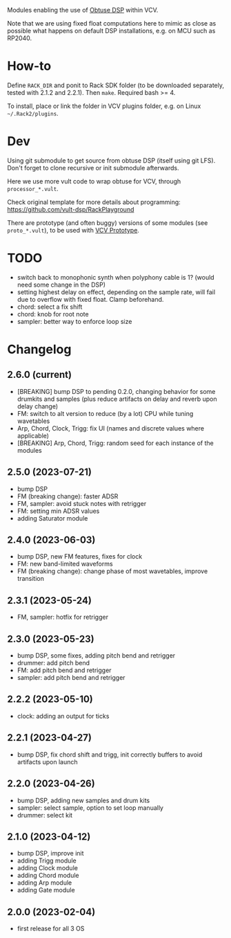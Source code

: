 
Modules enabling the use of [Obtuse DSP](https://github.com/QualyaIO/obtuse.DSP) within VCV.

Note that we are using fixed float computations here to mimic as close as possible what happens on default DSP installations, e.g. on MCU such as RP2040.

# How-to

Define `RACK_DIR` and ponit to Rack SDK folder (to be downloaded separately, tested with 2.1.2 and 2.2.1). Then `make`. Required bash >= 4.

To install, place or link the folder in VCV plugins folder, e.g. on Linux `~/.Rack2/plugins`.

# Dev

Using git submodule to get source from obtuse DSP (itself using git LFS). Don't forget to clone recursive or init submodule afterwards.

Here we use more vult code to wrap obtuse for VCV, through `processor_*.vult`.

Check original template for more details about programming: https://github.com/vult-dsp/RackPlayground

There are prototype (and often buggy) versions of some modules (see `proto_*.vult`), to be used with [VCV Prototype](https://github.com/VCVRack/VCV-Prototype).

# TODO

- switch back to monophonic synth when polyphony cable is 1? (would need some change in the DSP)
- setting highest delay on effect, depending on the sample rate, will fail due to overflow with fixed float. Clamp beforehand.
- chord: select a fix shift
- chord: knob for root note
- sampler: better way to enforce loop size

# Changelog

## 2.6.0 (current)

- [BREAKING] bump DSP to pending 0.2.0, changing behavior for some drumkits and samples (plus reduce artifacts on delay and reverb upon delay change)
- FM: switch to alt version to reduce (by a lot) CPU while tuning wavetables
- Arp, Chord, Clock, Trigg: fix UI (names and discrete values where applicable)
- [BREAKING] Arp, Chord, Trigg: random seed for each instance of the modules

## 2.5.0 (2023-07-21)

- bump DSP
- FM (breaking change): faster ADSR
- FM, sampler: avoid stuck notes with retrigger
- FM: setting min ADSR values
- adding Saturator module

## 2.4.0 (2023-06-03)

- bump DSP, new FM features, fixes for clock
- FM: new band-limited waveforms
- FM (breaking change): change phase of most wavetables, improve transition

## 2.3.1 (2023-05-24)

- FM, sampler: hotfix for retrigger

## 2.3.0 (2023-05-23)

- bump DSP, some fixes, adding pitch bend and retrigger
- drummer: add pitch bend
- FM: add pitch bend and retrigger
- sampler: add pitch bend and retrigger

## 2.2.2 (2023-05-10)

- clock: adding an output for ticks

## 2.2.1 (2023-04-27)

- bump DSP, fix chord shift and trigg, init correctly buffers to avoid artifacts upon launch

## 2.2.0 (2023-04-26)

- bump DSP, adding new samples and drum kits
- sampler: select sample, option to set loop manually
- drummer: select kit

## 2.1.0 (2023-04-12)

- bump DSP, improve init
- adding Trigg module
- adding Clock module
- adding Chord module
- adding Arp module
- adding Gate module

## 2.0.0 (2023-02-04)

- first release for all 3 OS
